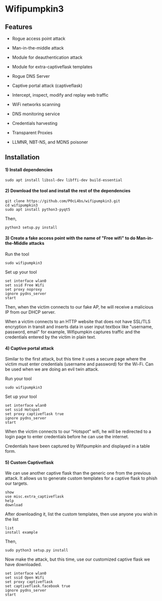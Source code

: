 # Wifipumpkin3

## Features

- Rogue access point attack

- Man-in-the-middle attack

- Module for deauthentication attack

- Module for extra-captiveflask templates

- Rogue DNS Server

- Captive portal attack (captiveflask)

- Intercept, inspect, modify and replay web traffic

- WiFi networks scanning

- DNS monitoring service

- Credentials harvesting

- Transparent Proxies

- LLMNR, NBT-NS, and MDNS poisoner

## Installation

#### 1) Install dependencies

    sudo apt install libssl-dev libffi-dev build-essential

#### 2) Download the tool and install the rest of the dependencies

    git clone https://github.com/P0cL4bs/wifipumpkin3.git
    cd wifipumpkin3
    sudo apt install python3-pyqt5

Then,

    python3 setup.py install

#### 3) Create a fake access point with the name of "Free wifi" to do Man-in-the-Middle attacks

Run the tool

    sudo wifipumpkin3

Set up your tool

    set interface wlan0
    set ssid Free Wifi
    set proxy noproxy
    ignore pydns_server
    start

Then, when the victim connects to our fake AP, he will receive a malicious IP from our DHCP server.

When a victim connects to an HTTP website that does not have SSL/TLS encryption in transit and inserts data in user input textbox like "username, password, email" for example, Wifipumpkin captures traffic and the credentials entered by the victim in plain text.

#### 4) Captive portal attack

Similar to the first attack, but this time it uses a secure page where the victim must enter credentials (username and password) for the Wi-Fi. Can be used when we are doing an evil twin attack.

Run your tool

    sudo wifipumpkin3

Set up your tool

    set interface wlan0
    set ssid Hotspot
    set proxy captiveflask true
    ignore pydns_server
    start

When the victim connects to our "Hotspot" wifi, he will be redirected to a login page to enter credentials before he can use the internet.

Credentials have been captured by Wifipumpkin and displayed in a table form.

#### 5) Custom Captiveflask

We can use another captive flask than the generic one from the previous attack. It allows us to generate custom templates for a captive flask to phish our targets.

    show
    use misc.extra_captiveflask
    help
    download

After downloading it, list the custom templates, then use anyone you wish in the list

    list
    install example

Then,

    sudo python3 setup.py install

Now make the attack, but this time, use our customized captive flask we have downloaded.

    set interface wlan0
    set ssid Open Wifi
    set proxy captiveflask
    set captiveflask.facebook true
    ignore pydns_server
    start


